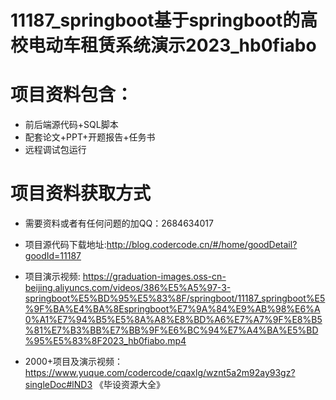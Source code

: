 #  11187_springboot基于springboot的高校电动车租赁系统演示2023_hb0fiabo
 
# 项目资料包含：
* 前后端源代码+SQL脚本
* 配套论文+PPT+开题报告+任务书
* 远程调试包运行

# 项目资料获取方式
* 需要资料或者有任何问题的加QQ：2684634017
* 项目源代码下载地址:http://blog.codercode.cn/#/home/goodDetail?goodId=11187

* 项目演示视频:  https://graduation-images.oss-cn-beijing.aliyuncs.com/videos/386%E5%A5%97-3-springboot%E5%BD%95%E5%83%8F/springboot/11187_springboot%E5%9F%BA%E4%BA%8Espringboot%E7%9A%84%E9%AB%98%E6%A0%A1%E7%94%B5%E5%8A%A8%E8%BD%A6%E7%A7%9F%E8%B5%81%E7%B3%BB%E7%BB%9F%E6%BC%94%E7%A4%BA%E5%BD%95%E5%83%8F2023_hb0fiabo.mp4


* 2000+项目及演示视频：https://www.yuque.com/codercode/cqaxlg/wznt5a2m92ay93gz?singleDoc#lND3 《毕设资源大全》






